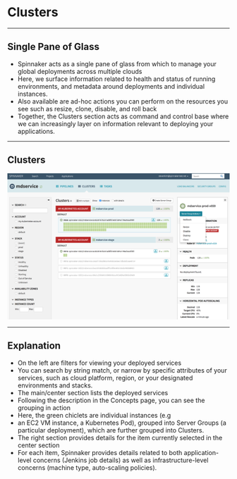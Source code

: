 # Clusters
---

## Single Pane of Glass
 * Spinnaker acts as a single pane of glass from which to manage your global deployments across multiple clouds
 * Here, we surface information related to health and status of running environments, and metadata around deployments and individual instances.
 * Also available are ad-hoc actions you can perform on the resources you see such as resize, clone, disable, and roll back
 * Together, the Clusters section acts as command and control base where we can increasingly layer on information relevant to deploying your applications.


---

## Clusters

![](../../assets/images/spinnaker/3rd-party/clusters.png)

---

## Explanation

 * On the left are filters for viewing your deployed services
 * You can search by string match, or narrow by specific attributes of your services, such as cloud platform, region, or your designated environments and stacks.
 * The main/center section lists the deployed services
 * Following the description in the Concepts page, you can see the grouping in action
 * Here, the green chiclets are individual instances (e.g
 * an EC2 VM instance, a Kubernetes Pod), grouped into Server Groups (a particular deployment), which are further grouped into Clusters.
 * The right section provides details for the item currently selected in the center section
 * For each item, Spinnaker provides details related to both application-level concerns (Jenkins job details) as well as infrastructure-level concerns (machine type, auto-scaling policies).
